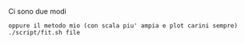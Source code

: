 Ci sono due modi

```
oppure il metodo mio (con scala piu' ampia e plot carini sempre)
./script/fit.sh file
```
